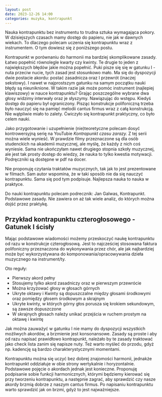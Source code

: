 ```yaml
---
layout: post
date: 2023-12-26 14:00
categories: muzyka, kontrapunkt
---
```

Nauka kontrapunktu bez instrumentu to trudna sztuka wymagająca pokory. W dzisiejszych czasach mamy dostęp do papieru, nie jak w dawnych wiekach. To dlaczego polecam uczenia się kontrapunktu wraz z instrumentem. O tym dowiesz się z poniższego postu.

<!-- more-->

Kontrapunkt w porównaniu do harmonii ma bardziej skomplikowane zasady. Łatwo popełnić równolegle kwarty czy kwinty. Te drugie to jeden z największych błędów jakie można popełnić. Puki pisze się się w gatunku I - nuta przeciw nucie, tych zasad jest stosunkowo mało. Ma się do dyspozycji dwie postacie akordu: postać zasadnicza oraz I przewrót (inaczej sekstowy). I nawet w najprostszym gatunku na samym początku nauki błędy są nieuniknione. W takim razie jak może pomóc instrument (najlepiej klawiszowy) w nauce kontrapunktu? Grając poszczególne wybrane dwa głosy widzimy interwały oraz je słyszymy. Nawiązując do wstępu. Kiedyś dostęp do papieru był ograniczony. Pisząc konstrukcje polifoniczną trzeba było nauczyć się na pamięć melodii cantus firmus wraz z całą konstrukcją. Nie wątpliwie miało to zalety. Ćwiczyło się kontrapunkt praktyczny, co było celem nauki.

Jako przygotowanie i uzupełnienie (nie)teoretyczne polecam dosyć kontrowersyjną serię na YouTubie *Kontrapunkt czasu zarazy.* Z tej serii można wiele wynieść. W prawdzie filmy przeznaczone są dla osób studenckich na akademii muzycznej, ale myślę, że każdy z nich coś wyniesie. Sama nie ukończyłam nawet drugiego stopnia szkoły muzycznej, ale jest tak prosty dostęp do wiedzy, że nauka to tylko kwestia motywacji. Podręczniki są dostępne w pdf na docer.

Nie proponuję czytania traktatów muzycznych, tak jak to jest prezentowane w filmach. Sam autor wspomina, że w taki sposób nie da się nauczyć kontrapunktu. Sama się pod tym podpisuje. Najlepsza nauka to nauka w praktyce.

Do nauki kontrapunktu polecam podrecznik: Jan Galwas, Kontrapunkt. Podstawowe zasady. Nie zawiera on aż tak wiele analiz, do których można dojść przez praktykę.

## Przykład kontrapunktu czterogłosowego - Gatunek I ścisły

Mając podstawowe wiadomości możemy przeskoczyć naukę kontrapunktu od razu w konstrukcje czterogłosową. Jest to najcześciej stosowana faktura polifoniczny przeznaczona do wykonywania przez chór, ale jak najbardziej może być wykorzystywana do komponowania/opracowywania dzieła muzycznego na instrument/ty.

Oto reguły:

- Pierwszy akord pełny
- Stosujemy tylko akord zasadniczy oraz w pierwszym przewrócie
- Można krzyżować głosy w głosach górnych
- Ukryte oktawy i Kwinty są dopuszczalne między głosami środkowymi oraz pomiędzy głosem środkowym a skrajnym
- Ukryte kwinty, w których górny głos porusza się krokiem sekundowym, są zawsze dopuszczone
- W skrajnych głosach należy unikać przejścia w ruchem prostym na oktawę i kwintę

Jak można zauważyć w gatunku I nie mamy do dyspozycji wszystkich możliwych akordów, a brzmienie jest konsonansowe. Zasady są proste i aby od razu napisać prawidłowo kontrapunkt, należało by te zasady traktować jako check lista zanim się napisze nuty. Też warto myśleć do przodu, gdyż np. kadencję są bardzo charakterystycznymi momentami.

Kontrapunktu można się uczyć bez dobrej znajomości harmonii, jednakże kontrapunkt oddziałuje w obie strony wertykalnie i horyzontalnie. Podstawowe pojęcie o akordach jednak jest konieczne. Proponuję podpisanie sobie funkcji harmonicznych, którymi będziemy kierować się przy tworzeniu kontrapunktu, a następnie zagrać, aby sprawdzić czy nasze akordy brzmią dobrze z naszym cantus firmus. Po napisaniu kontrapunktu warto sprawdzić jak on brzmi, gdyż to jest najważniejsze. 